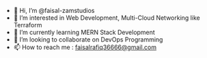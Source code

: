 - 👋 Hi, I’m @faisal-zamstudios
- 👀 I’m interested in Web Development, Multi-Cloud Networking like Terraform
- 🌱 I’m currently learning MERN Stack Development
- 💞️ I’m looking to collaborate on DevOps Programming
- 📫 How to reach me : faisalrafiq36666@gmail.com

<!---
faisal-zamstudios/faisal-zamstudios is a ✨ special ✨ repository because its `README.md` (this file) appears on your GitHub profile.
You can click the Preview link to take a look at your changes.
--->

